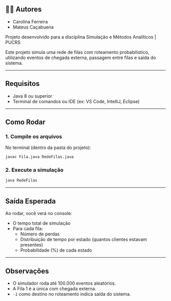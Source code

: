 ## 👩‍💻 Autores

- Carolina Ferreira
- Mateus Caçabuena

Projeto desenvolvido para a disciplina Simulação e Métodos Analíticos | PUCRS

Este projeto simula uma rede de filas com roteamento probabilístico, utilizando eventos de chegada externa, passagem entre filas e saída do sistema.

---

## Requisitos

- Java 8 ou superior
- Terminal de comandos ou IDE (ex: VS Code, IntelliJ, Eclipse)

---

## Como Rodar

### 1. **Compile os arquivos**

No terminal (dentro da pasta do projeto):

```bash
javac Fila.java RedeFilas.java
```

### 2. **Execute a simulação**

```bash
java RedeFilas
```

---

## Saída Esperada

Ao rodar, você verá no console:

- O tempo total de simulação
- Para cada fila:
  - Número de perdas
  - Distribuição de tempo por estado (quantos clientes estavam presentes)
  - Probabilidade (%) de cada estado

---

## Observações

- O simulador roda até 100.000 eventos aleatórios.
- A Fila 1 é a única com chegada externa.
- `-1` como destino no roteamento indica saída do sistema.
